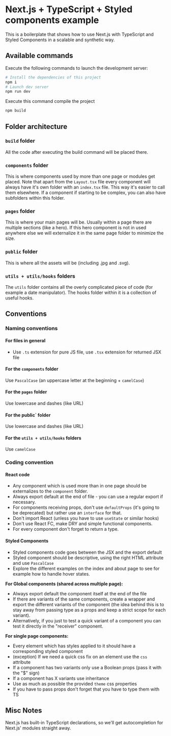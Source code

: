 # Next.js + TypeScript + Styled components example

This is a boilerplate that shows how to use Next.js with TypeScript and Styled Components in a scalable and synthetic way.

## Available commands

Execute the following commands to launch the development server:

```bash
# Install the dependencies of this project
npm i
# Launch dev server
npm run dev
```

Execute this command compile the project

```bash
npm build
```

## Folder architecture

### `build` folder

All the code after executing the build command will be placed there.

### `components` folder

This is where components used by more than one page or modules get placed.
Note that apart from the `Layout.tsx` file every component will always have it's own folder with an `index.tsx` file. This way it's easier to call them elsewhere.
If a component if starting to be complex, you can also have subfolders within this folder.

### `pages` folder

This is where your main pages will be.
Usually within a page there are multiple sections (like a hero).
If this hero component is not in used anywhere else we will externalize it in the same page folder to minimize the size.

### `public` folder

This is where all the assets will be (including .jpg and .svg).

### `utils + utils/hooks` folders

The `utils` folder contains all the overly complicated piece of code (for example a date manipulator).
The hooks folder within it is a collection of useful hooks.

## Conventions

### Naming conventions

#### For files in general

-   Use `.ts` extension for pure JS file, use `.tsx` extension for returned JSX file

#### For the `components` folder

Use `PascalCase` (an uppercase letter at the beginning + `camelCase`)

#### For the `pages` folder

Use lowercase and dashes (like URL)

#### For the public` folder

Use lowercase and dashes (like URL)

#### For the `utils + utils/hooks` folders

Use `camelCase`

### Coding convention

#### React code

-   Any component which is used more than in one page should be externalizes to the `component` folder.
-   Always export default at the end of file - you can use a regular export if necessary.
-   For components receiving props, don't use `defaultProps` (it's going to be deprecated) but rather use an `interface` for that.
-   Don't import React (unless you have to use `useState` or similar hooks)
-   Don't use React FC, make DRY and simple functional components.
-   For every component don't forget to return a type.

#### Styled Components

-   Styled components code goes between the JSX and the export default
-   Styled component should be descriptive, using the right HTML attribute and use `PascalCase`
-   Explore the different examples on the index and about page to see for example how to handle hover states.

**For Global components (shared across multiple page):**

-   Always export default the component itself at the end of the file
-   If there are variants of the same components, create a wrapper and export the different variants of the component (the idea behind this is to stay away from passing type as a props and keep a strict scope for each variant).
-   Alternatively, if you just to test a quick variant of a component you can test it directly in the "receiver" component.

**For single page components:**

-   Every element which has styles applied to it should have a corresponding styled component
-   (exception) If we need a quick css fix on an element use the `css` attribute
-   If a component has two variants only use a Boolean props (pass it with the "$" sign)
-   If a component has X variants use inheritance
-   Use as much as possible the provided `theme` css properties
-   If you have to pass props don't forget that you have to type them with TS

## Misc Notes

Next.js has built-in TypeScript declarations, so we'll get autocompletion for Next.js' modules straight away.
